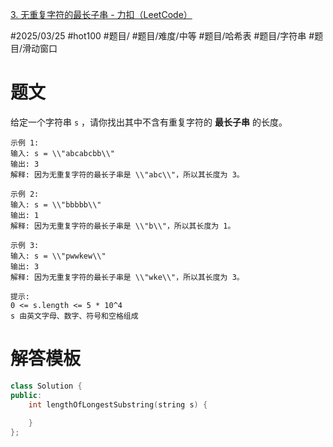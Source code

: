 [3. 无重复字符的最长子串 - 力扣（LeetCode）](https://leetcode.cn/problems/longest-substring-without-repeating-characters/description/?envType=study-plan-v2&envId=top-100-liked)

#2025/03/25 #hot100 #题目/ #题目/难度/中等 #题目/哈希表 #题目/字符串 #题目/滑动窗口

# 题文

给定一个字符串 `s` ，请你找出其中不含有重复字符的 **最长子串** 的长度。

```
示例 1:
输入: s = \\"abcabcbb\\"
输出: 3
解释: 因为无重复字符的最长子串是 \\"abc\\"，所以其长度为 3。
```
```
示例 2:
输入: s = \\"bbbbb\\"
输出: 1
解释: 因为无重复字符的最长子串是 \\"b\\"，所以其长度为 1。
```
```
示例 3:
输入: s = \\"pwwkew\\"
输出: 3
解释: 因为无重复字符的最长子串是 \\"wke\\"，所以其长度为 3。
```
```
提示:
0 <= s.length <= 5 * 10^4
s 由英文字母、数字、符号和空格组成
```

# 解答模板

```cpp
class Solution {
public:
    int lengthOfLongestSubstring(string s) {
        
    }
};
```
